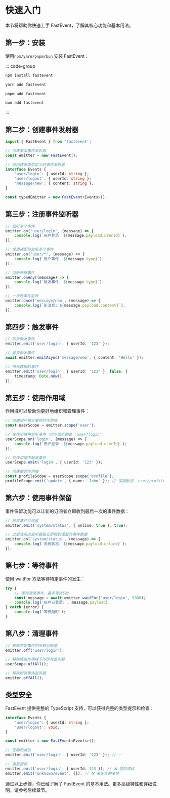 # 快速入门

本节将帮助你快速上手 FastEvent，了解其核心功能和基本用法。

## 第一步：安装

使用`npm/yarn/pnpm/bun` 安装 FastEvent：

::: code-group

```bash [npm]
npm install fastevent
```

```bash [yarn]
yarn add fastevent
```

```bash [pnpm]
pnpm add fastevent
```

```bash [bun]
bun add fastevent
```

:::

## 第二步：创建事件发射器

```typescript
import { FastEvent } from 'fastevent';

// 创建基本事件发射器
const emitter = new FastEvent();

// 或创建带类型定义的事件发射器
interface Events {
    'user/login': { userId: string };
    'user/logout': { userId: string };
    'message/new': { content: string };
}

const typedEmitter = new FastEvent<Events>();
```

## 第三步：注册事件监听器

```typescript
// 监听单个事件
emitter.on('user/login', (message) => {
    console.log(`用户登录: ${message.payload.userId}`);
});

// 使用通配符监听多个事件
emitter.on('user/*', (message) => {
    console.log(`用户事件: ${message.type}`);
});

// 监听所有事件
emitter.onAny((message) => {
    console.log(`触发事件: ${message.type}`);
});

// 一次性事件监听
emitter.once('message/new', (message) => {
    console.log(`新消息: ${message.payload.content}`);
});
```

## 第四步：触发事件

```typescript
// 同步触发事件
emitter.emit('user/login', { userId: '123' });

// 异步触发事件
await emitter.emitAsync('message/new', { content: 'Hello' });

// 带元数据的事件
emitter.emit('user/login', { userId: '123' }, false, {
    timestamp: Date.now(),
});
```

## 第五步：使用作用域

作用域可以帮助你更好地组织和管理事件：

```typescript
// 创建用户相关事件的作用域
const userScope = emitter.scope('user');

// 在作用域中监听事件（实际监听的是 'user/login'）
userScope.on('login', (message) => {
    console.log(`用户登录: ${message.payload.userId}`);
});

// 在作用域中触发事件
userScope.emit('login', { userId: '123' });

// 创建嵌套作用域
const profileScope = userScope.scope('profile');
profileScope.emit('update', { name: 'John' }); // 实际触发 'user/profile/update'
```

## 第六步：使用事件保留

事件保留功能可以让新的订阅者立即收到最后一次的事件数据：

```typescript
// 触发事件并保留
emitter.emit('system/status', { online: true }, true);

// 之后注册的监听器会立即收到保留的事件数据
emitter.on('system/status', (message) => {
    console.log(`系统状态: ${message.payload.online}`);
});
```

## 第七步：等待事件

使用 waitFor 方法等待特定事件的发生：

```typescript
try {
    // 等待登录事件，最多等待5秒
    const message = await emitter.waitFor('user/login', 5000);
    console.log('用户已登录:', message.payload);
} catch (error) {
    console.log('等待超时');
}
```

## 第八步：清理事件

```typescript
// 移除特定事件的所有监听器
emitter.off('user/login');

// 移除特定作用域下的所有监听器
userScope.offAll();

// 移除所有事件监听器
emitter.offAll();
```

## 类型安全

FastEvent 提供完整的 TypeScript 支持，可以获得完整的类型提示和检查：

```typescript
interface Events {
    'user/login': { userId: string };
    'user/logout': void;
}

const emitter = new FastEvent<Events>();

// 正确的类型
emitter.emit('user/login', { userId: '123' }); // ✅

// 类型错误
emitter.emit('user/login', { userId: 123 }); // ❌ 类型错误
emitter.emit('unknown/event', {}); // ❌ 未定义的事件
```

通过以上步骤，你已经了解了 FastEvent 的基本用法。更多高级特性和详细说明，请参考后续章节。
